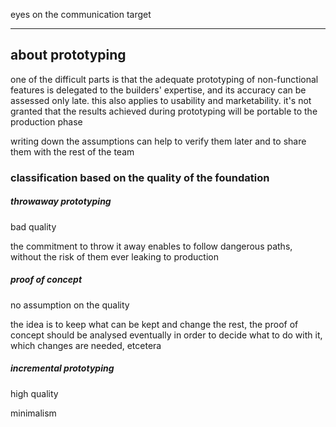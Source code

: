 
eyes on the communication target

-----

## about prototyping

one of the difficult parts is that the adequate prototyping of
non-functional features is delegated to the builders' expertise, and
its accuracy can be assessed only late. this also applies to usability
and marketability. it's not granted that the results achieved during
prototyping will be portable to the production phase

writing down the assumptions can help to verify them later and to
share them with the rest of the team

### classification based on the quality of the foundation

##### throwaway prototyping

bad quality

the commitment to throw it away enables to follow dangerous paths,
without the risk of them ever leaking to production

##### proof of concept

no assumption on the quality

the idea is to keep what can be kept and change the rest, the proof of
concept should be analysed eventually in order to decide what to do
with it, which changes are needed, etcetera

##### incremental prototyping

high quality

minimalism
